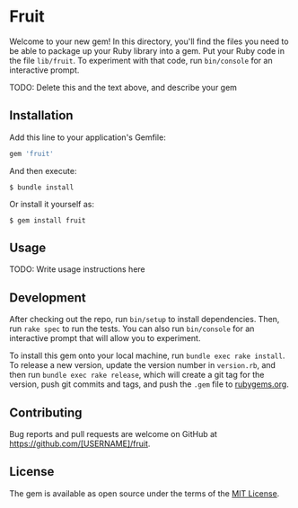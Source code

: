 # Fruit

Welcome to your new gem! In this directory, you'll find the files you need to be able to package up your Ruby library into a gem. Put your Ruby code in the file `lib/fruit`. To experiment with that code, run `bin/console` for an interactive prompt.

TODO: Delete this and the text above, and describe your gem

## Installation

Add this line to your application's Gemfile:

```ruby
gem 'fruit'
```

And then execute:

    $ bundle install

Or install it yourself as:

    $ gem install fruit

## Usage

TODO: Write usage instructions here

## Development

After checking out the repo, run `bin/setup` to install dependencies. Then, run `rake spec` to run the tests. You can also run `bin/console` for an interactive prompt that will allow you to experiment.

To install this gem onto your local machine, run `bundle exec rake install`. To release a new version, update the version number in `version.rb`, and then run `bundle exec rake release`, which will create a git tag for the version, push git commits and tags, and push the `.gem` file to [rubygems.org](https://rubygems.org).

## Contributing

Bug reports and pull requests are welcome on GitHub at https://github.com/[USERNAME]/fruit.


## License

The gem is available as open source under the terms of the [MIT License](https://opensource.org/licenses/MIT).
